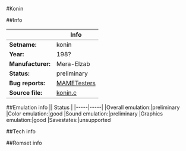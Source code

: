 #Konin

##Info

||Info|
|-----|-----|
|**Setname:**|konin
|**Year:**|198?
|**Manufacturer:**|Mera-Elzab
|**Status:**|preliminary
|**Bug reports:**|[MAMETesters](http://mametesters.org/view_all_set.php?type=1&temporary=y&search=konin.c)
|**Source file:**|[konin.c](https://github.com/mamedev/mame/blob/master/src/mess/drivers/konin.c)

##Emulation info
|| Status |
|-----|-----|
|Overall emulation:|preliminary
|Color emulation:|good
|Sound emulation:|preliminary
|Graphics emulation:|good
|Savestates:|unsupported

##Tech info

##Romset info

<!--- START OF EDITED COMMENT DO NOT TOUCH TEXT ABOVE-->
